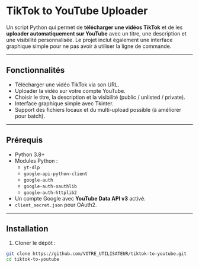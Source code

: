 
# TikTok to YouTube Uploader

Un script Python qui permet de **télécharger une vidéos TikTok** et de les **uploader automatiquement sur YouTube** avec un titre, une description et une visibilité personnalisée. Le projet inclut également une interface graphique simple pour ne pas avoir à utiliser la ligne de commande.

---

##  Fonctionnalités

- Télécharger une vidéo TikTok via son URL.
- Uploader la vidéo sur votre compte YouTube.
- Choisir le titre, la description et la visibilité (public / unlisted / private).
- Interface graphique simple avec Tkinter.
- Support des fichiers locaux et du multi-upload possible (à améliorer pour batch).

---

##  Prérequis

- Python 3.8+
- Modules Python :
  - `yt-dlp`
  - `google-api-python-client`
  - `google-auth`
  - `google-auth-oauthlib`
  - `google-auth-httplib2`
- Un compte Google avec **YouTube Data API v3** activé.
- `client_secret.json` pour OAuth2.

---

##  Installation

1. Cloner le dépôt :

```bash
git clone https://github.com/VOTRE_UTILISATEUR/tiktok-to-youtube.git
cd tiktok-to-youtube
